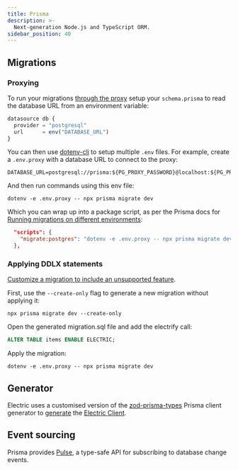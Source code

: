 ```yaml
---
title: Prisma
description: >-
  Next-generation Node.js and TypeScript ORM.
sidebar_position: 40
---
```


## Migrations

### Proxying

To run your migrations [through the proxy](../../usage/data-modelling/migrations.md#migrations-proxy) setup your `schema.prisma` to read the database URL from an environment variable:

```js
datasource db {
  provider = "postgresql"
  url      = env("DATABASE_URL")
}
```

You can then use [dotenv-cli](https://www.npmjs.com/package/dotenv-cli) to setup multiple `.env` files. For example, create a `.env.proxy` with a database URL to connect to the proxy:

```shell
DATABASE_URL=postgresql://prisma:${PG_PROXY_PASSWORD}@localhost:${PG_PROXY_PORT}/mydb
```

And then run commands using this env file:

```shell
dotenv -e .env.proxy -- npx prisma migrate dev
```

Which you can wrap up into a package script, as per the Prisma docs for [Running migrations on different environments](https://www.prisma.io/docs/guides/development-environment/environment-variables/using-multiple-env-files#running-migrations-on-different-environments):

```json
  "scripts": {
    "migrate:postgres": "dotenv -e .env.proxy -- npx prisma migrate dev",
  },
```

### Applying DDLX statements

[Customize a migration to include an unsupported feature](https://www.prisma.io/docs/guides/migrate/developing-with-prisma-migrate/include-unsupported-database-features).

First, use the `--create-only` flag to generate a new migration without applying it:

```shell
npx prisma migrate dev --create-only
```

Open the generated migration.sql file and add the electrify call:

```sql
ALTER TABLE items ENABLE ELECTRIC;
```

Apply the migration:

```shell
dotenv -e .env.proxy -- npx prisma migrate dev
```

## Generator

Electric uses a customised version of the [zod-prisma-types](https://github.com/chrishoermann/zod-prisma-types) Prisma client generator to [generate](../../api/cli.md#generate) the [Electric Client](../../usage/data-access/client.md).

## Event sourcing

Prisma provides [Pulse](https://www.prisma.io/data-platform/pulse), a type-safe API for subscribing to database change events.
